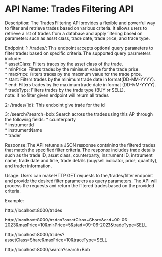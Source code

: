 # API Name: Trades Filtering API
Description: The Trades Filtering API provides a flexible and powerful way to filter and retrieve trades based on various criteria. It allows users to retrieve a list of trades from a database and apply filtering based on parameters such as asset class, trade date, trade price, and trade type.


Endpoint:
1: /trades/: This endpoint accepts optional query parameters to filter trades based on specific criteria. The supported query parameters include: <br/>
    * assetClass: Filters trades by the asset class of the trade.  <br/>
    * minPrice: Filters trades by the minimum value for the trade price.  <br/>
    * maxPrice: Filters trades by the maximum value for the trade price.  <br/>
    * start: Filters trades by the minimum trade date in format(DD-MM-YYYY).  <br/>
    * end: Filters trades by the maximum trade date in format (DD-MM-YYYY).  <br/>
    * tradeType: Filters trades by the trade type (BUY or SELL).  <br/>
note: if no filter given endpoint will return all trades.

2: /trades/{id}: This endpoint give trade for the id

3: /search/?search=bob: Search across the trades using this API through the following fields:
    * counterparty <br/>
    * instrumentId <br/>
    * instrumentName <br/>
    * trader <br/>

Response:
The API returns a JSON response containing the filtered trades that match the specified filter criteria. The response includes trade details such as the trade ID, asset class, counterparty, instrument ID, instrument name, trade date and time, trade details (buy/sell indicator, price, quantity), and trader information.

Usage:
Users can make HTTP GET requests to the /trades/filter endpoint and provide the desired filter parameters as query parameters. The API will process the requests and return the filtered trades based on the provided criteria.

Example:

http://localhost:8000/trades

http://localhost:8000/trades?assetClass=Share&end=09-06-2023&maxPrice=10&minPrice=5&start=09-06-2023&tradeType=SELL

http://localhost:8000/trades?assetClass=Share&maxPrice=10&tradeType=SELL

http://localhost:8000/search?search=Bob

